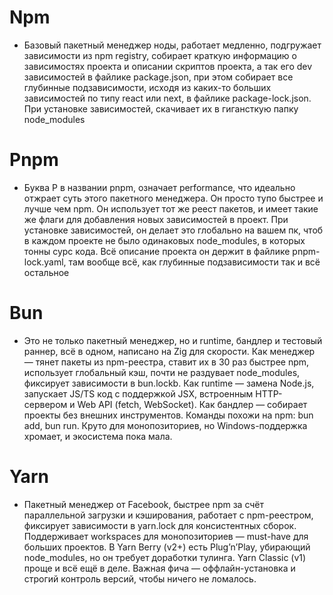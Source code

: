 # Npm
* Базовый пакетный менеджер ноды, работает медленно, подгружает зависимости из npm registry, собирает краткую информацию о зависимостях проекта и описании скриптов проекта, а так его dev зависимостей в файлике package.json, при этом собирает все глубинные подзависимости, исходя из каких-то больших зависимостей по типу react или next, в файлике package-lock.json. При установке зависимостей, скачивает их в гигансткую папку node_modules
# Pnpm
* Буква P в названии pnpm, означает performance, что идеально отжрает суть этого пакетного менеджера. Он просто тупо быстрее и лучше чем npm. Он использует тот же реест пакетов, и имеет такие же флаги для добавления новых зависимостей в проект. При установке зависимостей, он делает это глобально на вашем пк, чтоб в каждом проекте не было одинаковых node_modules, в которых тонны сурс кода. Всё описание проекта он держит в файлике pnpm-lock.yaml, там вообще всё, как глубинные подзависимости так и всё остальное
# Bun
* Это не только пакетный менеджер, но и runtime, бандлер и тестовый раннер, всё в одном, написано на Zig для скорости. Как менеджер — тянет пакеты из npm-реестра, ставит их в 30 раз быстрее npm, использует глобальный кэш, почти не раздувает node_modules, фиксирует зависимости в bun.lockb. Как runtime — замена Node.js, запускает JS/TS код с поддержкой JSX, встроенным HTTP-сервером и Web API (fetch, WebSocket). Как бандлер — собирает проекты без внешних инструментов. Команды похожи на npm: bun add, bun run. Круто для монопозиториев, но Windows-поддержка хромает, и экосистема пока мала.
# Yarn
* Пакетный менеджер от Facebook, быстрее npm за счёт параллельной загрузки и кэширования, работает с npm-реестром, фиксирует зависимости в yarn.lock для консистентных сборок. Поддерживает workspaces для монопозиториев — must-have для больших проектов. В Yarn Berry (v2+) есть Plug’n’Play, убирающий node_modules, но он требует доработки тулинга. Yarn Classic (v1) проще и всё ещё в деле. Важная фича — оффлайн-установка и строгий контроль версий, чтобы ничего не ломалось.